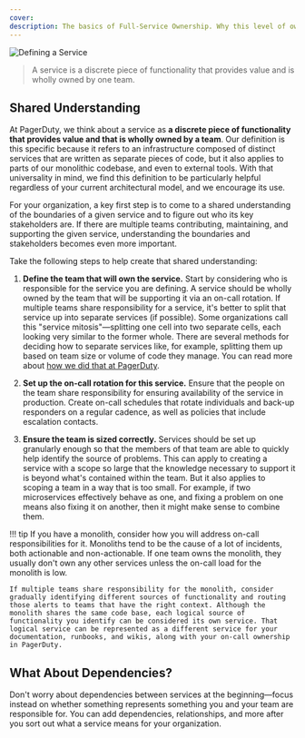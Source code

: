 ```yaml
---
cover:
description: The basics of Full-Service Ownership. Why this level of ownership matters in today's world and why teams struggle to make the shift.
---
```

![Defining a Service](../assets/img/headers/FSO-Defining.png)

> A service is a discrete piece of functionality that provides value and is wholly owned by one team.

## Shared Understanding
At PagerDuty, we think about a service as **a discrete piece of functionality that provides value and that is wholly owned by a team**. Our definition is this specific because it refers to an infrastructure composed of distinct services that are written as separate pieces of code, but it also applies to parts of our monolithic codebase, and even to external tools. With that universality in mind, we find this definition to be particularly helpful regardless of your current architectural model, and we encourage its use.

For your organization, a key first step is to come to a shared understanding of the boundaries of a given service and to figure out who its key stakeholders are. If there are multiple teams contributing, maintaining, and supporting the given service, understanding the boundaries and stakeholders becomes even more important.

Take the following steps to help create that shared understanding:

1. **Define the team that will own the service.** Start by considering who is responsible for the service you are defining. A service should be wholly owned by the team that will be supporting it via an on-call rotation. If multiple teams share responsibility for a service, it's better to split that service up into separate services (if possible). Some organizations call this "service mitosis"—splitting one cell into two separate cells, each looking very similar to the former whole. There are several methods for deciding how to separate services like, for example, splitting them up based on team size or volume of code they manage. You can read more about [how we did that at PagerDuty](https://www.pagerduty.com/blog/well-formed-delivery-teams/).

1. **Set up the on-call rotation for this service.** Ensure that the people on the team share responsibility for ensuring availability of the service in production. Create on-call schedules that rotate individuals and back-up responders on a regular cadence, as well as policies that include escalation contacts.

1. **Ensure the team is sized correctly.** Services should be set up granularly enough so that the members of that team are able to quickly help identify the source of problems. This can apply to creating a service with a scope so large that the knowledge necessary to support it is beyond what's contained within the team. But it also applies to scoping a team in a way that is too small. For example, if two microservices effectively behave as one, and fixing a problem on one means also fixing it on another, then it might make sense to combine them.

!!! tip
    If you have a monolith, consider how you will address on-call responsibilities for it. Monoliths tend to be the cause of a lot of incidents, both actionable and non-actionable. If one team owns the monolith, they usually don't own any other services unless the on-call load for the monolith is low.

    If multiple teams share responsibility for the monolith, consider gradually identifying different sources of functionality and routing those alerts to teams that have the right context. Although the monolith shares the same code base, each logical source of functionality you identify can be considered its own service. That logical service can be represented as a different service for your documentation, runbooks, and wikis, along with your on-call ownership in PagerDuty.

## What About Dependencies?
Don't worry about dependencies between services at the beginning—focus instead on whether something represents something you and your team are responsible for. You can add dependencies, relationships, and more after you sort out what a service means for your organization.
